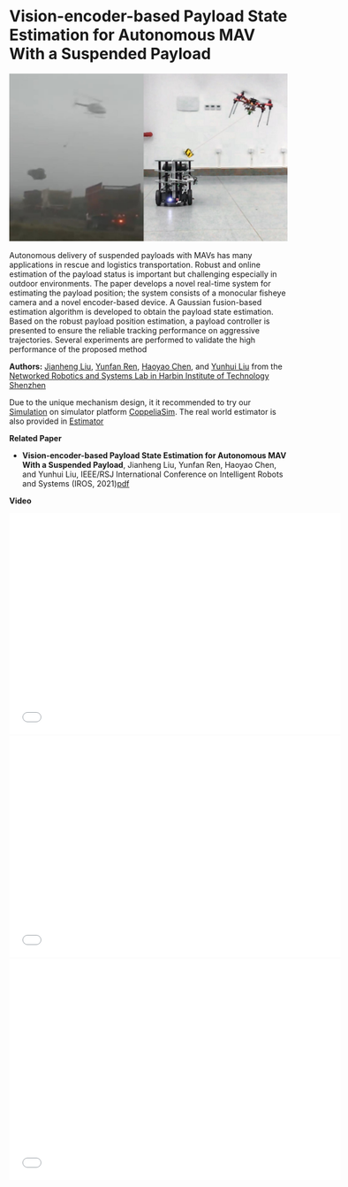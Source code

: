 # Vision-encoder-based Payload State Estimation for Autonomous MAV With a Suspended Payload

![image-20210908104823823](README.assets/image-20210908104823823.png)

Autonomous delivery of suspended payloads with MAVs has many applications in rescue and logistics transportation. Robust and online estimation of the payload status is important but challenging especially in outdoor environments. The paper develops a novel real-time system for estimating the payload position; the system consists of a monocular fisheye camera and a novel encoder-based device. A Gaussian fusion-based estimation algorithm is developed to obtain the payload state estimation. Based on the robust payload position estimation, a payload controller is presented to ensure the reliable tracking performance on aggressive trajectories. Several experiments are performed to validate the high performance of the proposed method

**Authors:** [Jianheng Liu](https://github.com/jianhengLiu), [Yunfan Ren](https://github.com/RENyunfan), [Haoyao Chen](faculty.hitsz.edu.cn/chenhaoyao), and [Yunhui Liu](ri.cuhk.edu.hk/yhliu) from the [Networked Robotics and Systems Lab in Harbin Institute of Technology Shenzhen](http://nrs-lab.com/)



Due to the unique mechanism design, it it recommended to try our [Simulation](./Simulation) on simulator platform [CoppeliaSim](https://www.coppeliarobotics.com/coppeliaSim). The real world estimator is also provided in [Estimator](./Estimator)



**Related Paper**

- **Vision-encoder-based Payload State Estimation for Autonomous MAV With a Suspended Payload**, Jianheng Liu, Yunfan Ren, Haoyao Chen, and Yunhui Liu, IEEE/RSJ International Conference on Intelligent Robots and Systems (IROS, 2021)[pdf](./paper/iros2021.pdf)



**Video**

<iframe height="400" width="600" src="//player.bilibili.com/player.html?aid=590278777&bvid=BV1Qq4y1U7n4&cid=404680713&page=1" scrolling="no" border="0" frameborder="no" framespacing="0" allowfullscreen="true"> </iframe>


<iframe height="400" width="600" src="//player.bilibili.com/player.html?aid=207782584&bvid=BV1fh411W7ht&cid=404682581&page=1" scrolling="no" border="0" frameborder="no" framespacing="0" allowfullscreen="true"> </iframe>


<iframe height="400" width="600" src="//player.bilibili.com/player.html?aid=720370723&bvid=BV1eQ4y1a77v&cid=404681647&page=1" scrolling="no" border="0" frameborder="no" framespacing="0" allowfullscreen="true"> </iframe>
